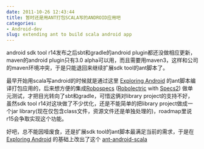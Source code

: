 ```yaml
---
date: 2011-10-26 12:43:44
title: 暂时还是用ANT打包SCALA写的ANDROID应用吧
categories: 
- Android-dev
slug: extending ant to build scala android app
---
```


android sdk tool r14发布之后sbt和gradle的android plugin都还没做相应更新，maven的android plugin只有3.0 alpha可以用，而且需要用maven3，这样和公司的maven环境冲突，于是只能退回来继续扩展sdk tool的ant脚本了。

最早开始用scala写android的时候就是通过这里 [Exploring Android](http://lamp.epfl.ch/~michelou/android/) 的ant脚本编译打包应用的，后来想方便的集成[Robospecs](https://github.com/jbrechtel/robospecs) ([Robolectric](http://pivotal.github.com/robolectric/) with [Specs2](http://specs2.org)) 做单元测试，才把目光转向了sbt和gradle，可惜这俩对library project的支持不好，虽然sdk tool r14对这块做了不少优化，还是不能简单的把library project做成一个jar library(现在仅包含class文件，资源文件还是单独处理的)，roadmap里说r15会争取实现这个功能。

好吧，总不能因噎废食，还是扩展sdk tool的ant脚本最满足当前的需求，于是在 [Exploring Android](http://lamp.epfl.ch/~michelou/android/) 的基础上改出了这个 [ant-android-scala](https://github.com/imsizon/ant-android-scala)
